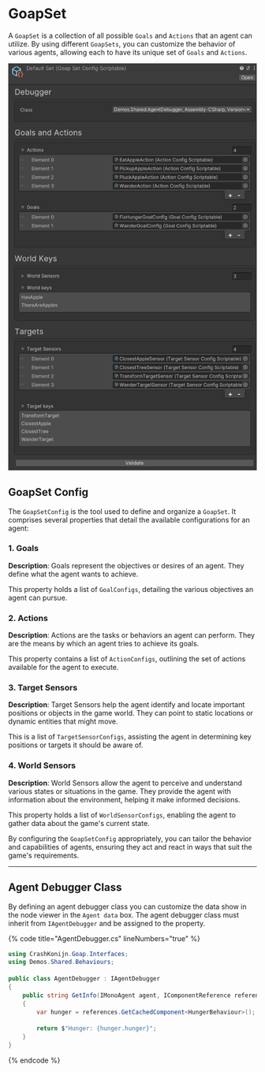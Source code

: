 ﻿# GoapSet

A `GoapSet` is a collection of all possible `Goals` and `Actions` that an agent can utilize. By using different `GoapSets`, you can customize the behavior of various agents, allowing each to have its unique set of `Goals` and `Actions`.

![GoapSet Configuration Screenshot](../images/goap-set.png)

## GoapSet Config

The `GoapSetConfig` is the tool used to define and organize a `GoapSet`. It comprises several properties that detail the available configurations for an agent:

### 1. Goals

**Description**: Goals represent the objectives or desires of an agent. They define what the agent wants to achieve.

This property holds a list of `GoalConfigs`, detailing the various objectives an agent can pursue.

### 2. Actions

**Description**: Actions are the tasks or behaviors an agent can perform. They are the means by which an agent tries to achieve its goals.

This property contains a list of `ActionConfigs`, outlining the set of actions available for the agent to execute.

### 3. Target Sensors

**Description**: Target Sensors help the agent identify and locate important positions or objects in the game world. They can point to static locations or dynamic entities that might move.

This is a list of `TargetSensorConfigs`, assisting the agent in determining key positions or targets it should be aware of.

### 4. World Sensors

**Description**: World Sensors allow the agent to perceive and understand various states or situations in the game. They provide the agent with information about the environment, helping it make informed decisions.

This property holds a list of `WorldSensorConfigs`, enabling the agent to gather data about the game's current state.

By configuring the `GoapSetConfig` appropriately, you can tailor the behavior and capabilities of agents, ensuring they act and react in ways that suit the game's requirements.

---

## Agent Debugger Class
By defining an agent debugger class you can customize the data show in the node viewer in the `Agent data` box. The agent debugger class must inherit from `IAgentDebugger` and be assigned to the property.

{% code title="AgentDebugger.cs" lineNumbers="true" %}
```csharp
using CrashKonijn.Goap.Interfaces;
using Demos.Shared.Behaviours;

public class AgentDebugger : IAgentDebugger
{
    public string GetInfo(IMonoAgent agent, IComponentReference references)
    {
        var hunger = references.GetCachedComponent<HungerBehaviour>();
        
        return $"Hunger: {hunger.hunger}";
    }
}
```
{% endcode %}
